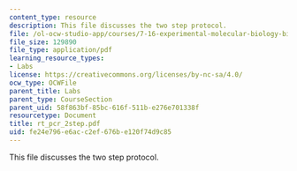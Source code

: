 ```yaml
---
content_type: resource
description: This file discusses the two step protocol.
file: /ol-ocw-studio-app/courses/7-16-experimental-molecular-biology-biotechnology-ii-spring-2005/fe24e796e6acc2ef676be120f74d9c85_rt_pcr_2step.pdf
file_size: 129890
file_type: application/pdf
learning_resource_types:
- Labs
license: https://creativecommons.org/licenses/by-nc-sa/4.0/
ocw_type: OCWFile
parent_title: Labs
parent_type: CourseSection
parent_uid: 58f863bf-85bc-616f-511b-e276e701338f
resourcetype: Document
title: rt_pcr_2step.pdf
uid: fe24e796-e6ac-c2ef-676b-e120f74d9c85
---
```

This file discusses the two step protocol.